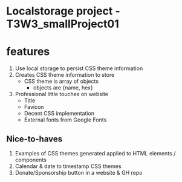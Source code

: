 # Localstorage project - T3W3_smallProject01

# features

1. Use local storage to persist CSS theme information
2. Creates CSS theme information to store
    - CSS theme is array of objects 
        - objects are {name, hex}
3. Professional little touches on website
    - Title
    - Favicon
    - Decent CSS implementation
    - External fonts from Google Fonts


## Nice-to-haves

1. Examples of CSS themes generated applied to HTML elements / components
2. Calendar & date to timestamp CSS themes
3. Donate/Sponsorship button in a website & GH repo